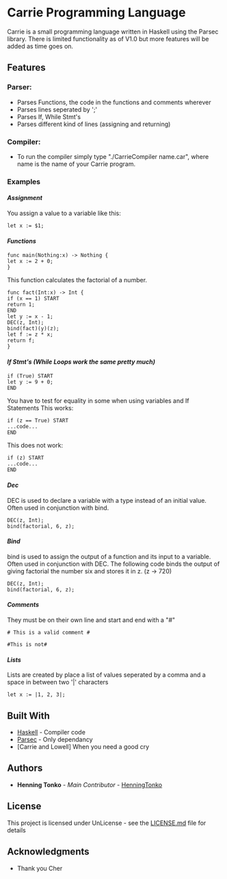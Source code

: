 # Carrie Programming Language
Carrie is a small programming language written in Haskell using the Parsec library. There is limited functionality as of V1.0 but more features will be added as time goes on.

## Features
### Parser:
* Parses Functions, the code in the functions and comments wherever
* Parses lines seperated by ';'
* Parses If, While Stmt's
* Parses different kind of lines (assigning and returning)

### Compiler:
* To run the compiler simply type "./CarrieCompiler name.car", where name is the name of your Carrie program.

### Examples

#### ___Assignment___
You assign a value to a variable like this:
```
let x := $1;
```

#### ___Functions___
```
func main(Nothing:x) -> Nothing {
let x := 2 + 0;
}
```

This function calculates the factorial of a number.
```
func fact(Int:x) -> Int {
if (x == 1) START
return 1;
END
let y := x - 1;
DEC(z, Int);
bind(fact)(y)(z);
let f := z * x;
return f;
}
```

#### ___If Stmt's (While Loops work the same pretty much)___
```
if (True) START
let y := 9 + 0;
END
```

You have to test for equality in some when using variables and If Statements
This works:

```
if (z == True) START
...code...
END
```

This does not work:
```
if (z) START
...code...
END
```

#### ___Dec___
DEC is used to declare a variable with a type instead of an initial value. Often used in conjunction with bind.
```
DEC(z, Int);
bind(factorial, 6, z);
```

#### ___Bind___
bind is used to assign the output of a function and its input to a variable. Often used in conjunction with DEC. The following code binds the output of giving factorial the number six and stores it in z. (z -> 720)
```
DEC(z, Int);
bind(factorial, 6, z);
```

#### ___Comments___
They must be on their own line and start and end with a "#"
```
# This is a valid comment #

#This is not#
```

#### ___Lists___
Lists are created by place a list of values seperated by a comma and a space in between two '|' characters
```
let x := |1, 2, 3|;
```

## Built With

* [Haskell](https://www.haskell.org) - Compiler code
* [Parsec](https://hackage.haskell.org/package/parsec) - Only dependancy
* [Carrie and Lowell] When you need a good cry

## Authors

* **Henning Tonko** - *Main Contributor* - [HenningTonko](https://github.com/HenningTonko)

## License

This project is licensed under UnLicense - see the [LICENSE.md](LICENSE.md) file for details

## Acknowledgments

* Thank you Cher
